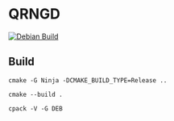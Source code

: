 # QRNGD
[![Debian Build](https://github.com/sebastianardelean/qrngd/actions/workflows/build_deb.yml/badge.svg)](https://github.com/sebastianardelean/qrngd/actions/workflows/build_deb.yml)

## Build

```
cmake -G Ninja -DCMAKE_BUILD_TYPE=Release ..

cmake --build .

cpack -V -G DEB
```
